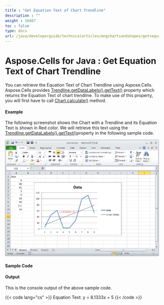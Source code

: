```yaml
---
title : "Get Equation Text of Chart Trendline" 
description : "" 
weight : 16467 
toc : false
type: docs
url: /java/developerguide/technicalarticles/mngchartsandshapes/get+equation+text+of+chart+trendline/
---
```


# Aspose.Cells for Java : Get Equation Text of Chart Trendline


You can retrieve the Equation Text of Chart Trendline using Aspose.Cells. Aspose.Cells provides [Trendline.getDataLabels().getText()](https://apireference.aspose.com/java/cells/com.aspose.cells/datalabels#Text) property which returns the Equation Text of chart trendline. To make use of this property, you will first have to call [Chart.calculate()](https://apireference.aspose.com/java/cells/com.aspose.cells/chart#calculate()) method.

#### Example

The following screenshot shows the Chart with a Trendline and its Equation Text is shown in Red color. We will retrieve this text using the [Trendline.getDataLabels().getText()](https://apireference.aspose.com/java/cells/com.aspose.cells/datalabels#Text)property in the following sample code.

![image](5472869.png)

#### Sample Code


#### Output

This is the console output of the above sample code.

{{< code lang="cs" >}}
Equation Text: y = 8.1333x + 5
{{< /code >}}

